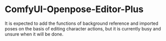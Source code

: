 # ComfyUI-Openpose-Editor-Plus
It is expected to add the functions of background reference and imported poses on the basis of editing character actions, but it is currently busy and unsure when it will be done.
